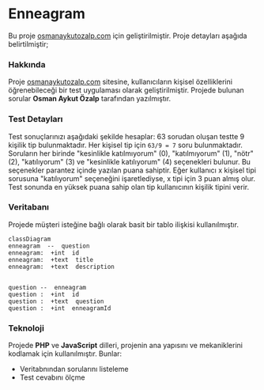 # Enneagram
Bu proje [osmanaykutozalp.com](https://osmanaykutozalp.com/) için geliştirilmiştir. Proje detayları aşağıda belirtilmiştir;

### Hakkında
Proje [osmanaykutozalp.com](https://osmanaykutozalp.com/) sitesine, kullanıcıların kişisel özelliklerini öğrenebileceği bir test uygulaması olarak geliştirilmiştir. Projede bulunan sorular **Osman Aykut Özalp** tarafından yazılmıştır.

### Test Detayları
Test sonuçlarınızı aşağıdaki şekilde hesaplar:
63 sorudan oluşan testte 9 kişilik tip bulunmaktadır. Her kişisel tip için `63/9 = 7` soru bulunmaktadır. Soruların her birinde "kesinlikle katılmıyorum" (0), "katılmıyorum" (1), "nötr" (2), "katılıyorum" (3) ve "kesinlikle katılıyorum" (4) seçenekleri bulunur. Bu seçenekler parantez içinde yazılan puana sahiptir. Eğer kullanıcı x kişisel tipi sorusuna "katılıyorum" seçeneğini işaretlediyse, x tipi için 3 puan almış olur. Test sonunda en yüksek puana sahip olan tip kullanıcının kişilik tipini verir.

### Veritabanı
Projede müşteri isteğine bağlı olarak basit bir tablo ilişkisi kullanılmıştır.
```mermaid
classDiagram
enneagram  --  question
enneagram:  +int  id
enneagram:  +text  title
enneagram:  +text  description


question --  enneagram
question :  +int  id
question :  +text  question
question :  +int  enneagramId
```
### Teknoloji
Projede **PHP** ve **JavaScript** dilleri, projenin ana yapısını ve mekaniklerini kodlamak için kullanılmıştır. Bunlar:
- Veritabnından sorularını listeleme
- Test cevabını ölçme